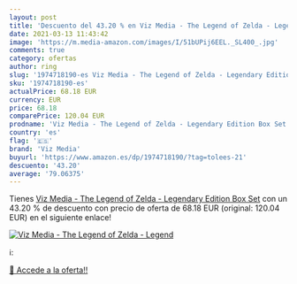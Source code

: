 ```yaml
---
layout: post
title: 'Descuento del 43.20 % en Viz Media - The Legend of Zelda - Legend'
date: 2021-03-13 11:43:42
image: 'https://m.media-amazon.com/images/I/51bUPij6EEL._SL400_.jpg'
comments: true
category: ofertas
author: ring
slug: '1974718190-es Viz Media - The Legend of Zelda - Legendary Edition Box Set'
sku: '1974718190-es'
actualPrice: 68.18 EUR
currency: EUR
price: 68.18
comparePrice: 120.04 EUR
prodname: 'Viz Media - The Legend of Zelda - Legendary Edition Box Set'
country: 'es'
flag: '🇪🇸'
brand: 'Viz Media'
buyurl: 'https://www.amazon.es/dp/1974718190/?tag=tolees-21'
descuento: '43.20'
average: '79.06375'
---
```


Tienes [Viz Media - The Legend of Zelda - Legendary Edition Box Set](https://www.amazon.es/dp/1974718190/?tag=tolees-21) con un 43.20 % de descuento con precio de oferta de 68.18 EUR (original: 120.04 EUR) en el siguiente enlace!

[![Viz Media - The Legend of Zelda - Legend](https://m.media-amazon.com/images/I/51bUPij6EEL._SL400_.jpg)](https://www.amazon.es/dp/1974718190/?tag=tolees-21)

ℹ️:


[🛒 Accede a la oferta!!](https://www.amazon.es/dp/1974718190/?tag=tolees-21)
